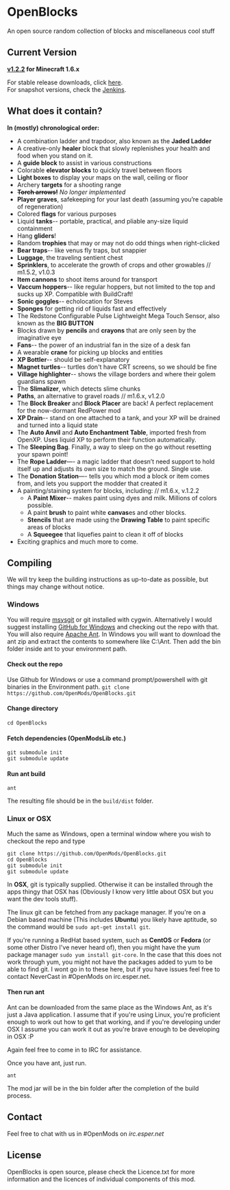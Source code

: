 OpenBlocks
=========

An open source random collection of blocks and miscellaneous cool stuff

Current Version
-

**[v1.2.2](https://dl.dropboxusercontent.com/u/4295615/OpenBlocks-1.2.2.jar) for Minecraft 1.6.x**

For stable release downloads, click [here](http://www.openmods.info/openblocks/downloads).  
For snapshot versions, check the [Jenkins](http://www.openmods.info:8080/).

What does it contain?
-----------
**In (mostly) chronological order:**

* A combination ladder and trapdoor, also known as the **Jaded Ladder**
* A creative-only **healer** block that slowly replenishes your health and food when you stand on it.
* A **guide block** to assist in various constructions
* Colorable **elevator blocks** to quickly travel between floors
* **Light boxes** to display your maps on the wall, ceiling or floor
* Archery **targets** for a shooting range
* ~~**Torch arrows!**~~ *No longer implemented*
* **Player graves**, safekeeping for your last death (assuming you’re capable of regeneration)
* Colored **flags** for various purposes
* Liquid **tanks**-- portable, practical, and pliable any-size liquid containment
* Hang **gliders**!
* Random **trophies** that may or may not do odd things when right-clicked
* **Bear traps**-- like venus fly traps, but snappier
* **Luggage**, the traveling sentient chest
* **Sprinklers**, to accelerate the growth of crops and other growables // m1.5.2, v1.0.3
* **Item cannons** to shoot items around for transport
* **Vaccum hoppers**-- like regular hoppers, but not limited to the top and sucks up XP. Compatible with BuildCraft!
* **Sonic goggles**-- echolocation for Steves
* **Sponges** for getting rid of liquids fast and effectively
* The Redstone Configurable Pulse Lightweight Mega Touch Sensor, also known as the **BIG BUTTON**
* Blocks drawn by **pencils** and **crayons** that are only seen by the imaginative eye
* **Fans**-- the power of an industrial fan in the size of a desk fan
* A wearable **crane** for picking up blocks and entities
* **XP Bottler**-- should be self-explanatory
* **Magnet turtles**-- turtles don't have CRT screens, so we should be fine
* **Village highlighter**-- shows the village borders and where their golem guardians spawn
* The **Slimalizer**, which detects slime chunks
* **Paths**, an alternative to gravel roads // m1.6.x, v1.2.0
* The **Block Breaker** and **Block Placer** are back! A perfect replacement for the now-dormant RedPower mod
* **XP Drain**-- stand on one attached to a tank, and your XP will be drained and turned into a liquid state
* The **Auto Anvil** and **Auto Enchantment Table**, imported fresh from OpenXP. Uses liquid XP to perform their function automatically.
* The **Sleeping Bag**. Finally, a way to sleep on the go without resetting your spawn point!
* The **Rope Ladder**—- a magic ladder that doesn’t need support to hold itself up and adjusts its own size to match the ground. Single use.
* The **Donation Station**—- tells you which mod a block or item comes from, and lets you support the modder that created it
* A painting/staining system for blocks, including: // m1.6.x, v.1.2.2
  * A **Paint Mixer**-- makes paint using dyes and milk. Millions of colors possible. 
  * A paint **brush** to paint white **canvas**es and other blocks.
  * **Stencils** that are made using the **Drawing Table** to paint specific areas of blocks
  * A **Squeegee** that liquefies paint to clean it off of blocks
* Exciting graphics and much more to come.

Compiling
--------------
We will try keep the building instructions as up-to-date as possible, but things may change without notice.

### Windows
You will require [msysgit](http://code.google.com/p/msysgit/downloads/list) or git installed with cygwin. Alternatively I would suggest installing [GitHub for Windows](http://windows.github.com/) and checking out the repo with that.
You will also require [Apache Ant](http://ant.apache.org/bindownload.cgi). In Windows you will want to download the ant zip and extract the contents to somewhere like C:\Ant. Then add the bin folder inside ant to your environment path.

#### Check out the repo
Use Github for Windows or use a command prompt/powershell with git binaries in the Environment path.
```git clone https://github.com/OpenMods/OpenBlocks.git```
#### Change directory
```cd OpenBlocks```
#### Fetch dependencies (OpenModsLib etc.)
```
git submodule init
git submodule update
```
#### Run ant build
```ant ```

The resulting file should be in the `build/dist` folder.

### Linux or OSX
Much the same as Windows, open a terminal window where you wish to checkout the repo and type
```
git clone https://github.com/OpenMods/OpenBlocks.git
cd OpenBlocks
git submodule init
git submodule update
```

In **OSX**, git is typically supplied. Otherwise it can be installed through the apps thingy that OSX has (Obviously I know very little about OSX but you want the dev tools stuff). 

The linux git can be fetched from any package manager. If you're on a Debian based machine (This includes **Ubuntu**) you likely have aptitude, so the command would be ```sudo apt-get install git```. 

If you're running a RedHat based system, such as **CentOS** or **Fedora** (or some other Distro I've never heard of), then you might have the yum package manager ```sudo yum install git-core```. In the case that this does not work through yum, you might not have the packages added to yum to be able to find git. I wont go in to these here, but if you have issues feel free to contact NeverCast in #OpenMods on irc.esper.net.
#### Then run ant

Ant can be downloaded from the same place as the Windows Ant, as it's just a Java application. I assume that if you're using Linux, you're proficient enough to work out how to get that working, and if you're developing under OSX I assume you can work it out as you're brave enough to be developing in OSX :P

Again feel free to come in to IRC for assistance.

Once you have ant, just run.

```ant ```

The mod jar will be in the bin folder after the completion of the build process.

Contact
-
Feel free to chat with us in #OpenMods on *irc.esper.net*

License
-

OpenBlocks is open source, please check the Licence.txt for more information and the licences of individual components of this mod.

    
